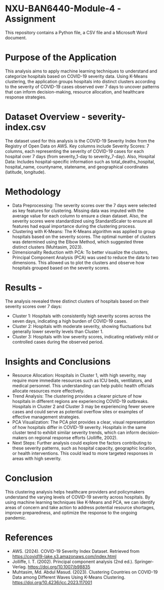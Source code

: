 # NXU-BAN6440-Module-4 -Assignment
This repository contains a Python file, a CSV file and a Microsoft Word document.

# Purpose of the Application 
This analysis aims to apply machine learning techniques to understand and categorize hospitals based on COVID-19 severity data. Using K-Means clustering, the application groups hospitals into distinct clusters according to the severity of COVID-19 cases observed over 7 days to uncover patterns that can inform decision-making, resource allocation, and healthcare response strategies.

# Dataset Overview - severity-index.csv
The dataset used for this analysis is the COVID-19 Severity Index from the Registry of Open Data on AWS. Key columns include Severity Scores: 7 columns, each representing the severity of COVID-19 cases for each hospital over 7 days (from severity_1-day to severity_7-day). Also, Hospital Data: Includes hospital-specific information such as total_deaths_hospital, hospital_name, countyname, statename, and geographical coordinates (latitude, longitude). 

# Methodology
-   Data Preprocessing: The severity scores over the 7 days were selected as key features for clustering. Missing data was imputed with the average value for each column to ensure a clean dataset. Also, the severity scores were standardized using StandardScaler to ensure all features had equal importance during the clustering process.
-   Clustering with K-Means: The K-Means algorithm was applied to group hospitals based on the severity scores. The optimal number of clusters was determined using the Elbow Method, which suggested three distinct clusters (Muhtasim, 2023).
-   Dimensionality Reduction with PCA: To better visualize the clusters, Principal Component Analysis (PCA) was used to reduce the data to two dimensions. This allowed us to plot the clusters and observe how hospitals grouped based on the severity scores.
   
# Results - 
The analysis revealed three distinct clusters of hospitals based on their severity scores over 7 days:
-   Cluster 1: Hospitals with consistently high severity scores across the seven days, indicating a high burden of COVID-19 cases.
-   Cluster 2: Hospitals with moderate severity, showing fluctuations but generally lower severity levels than Cluster 1.
-   Cluster 3: Hospitals with low severity scores, indicating relatively mild or controlled cases during the observed period.

# Insights and Conclusions
-   Resource Allocation: Hospitals in Cluster 1, with high severity, may require more immediate resources such as ICU beds, ventilators, and medical personnel. This understanding can help public health officials allocate resources more effectively.
-   Trend Analysis: The clustering provides a clearer picture of how hospitals in different regions are experiencing COVID-19 outbreaks. Hospitals in Cluster 2 and Cluster 3 may be experiencing fewer severe cases and could serve as potential overflow sites or examples of effective management strategies.
-  PCA Visualization: The PCA plot provides a clear, visual representation of how hospitals differ in COVID-19 severity. Hospitals in the same cluster tend to exhibit similar severity trends, which can inform decision-makers on regional response efforts (Jolliffe, 2002).
-   Next Steps: Further analysis could explore the factors contributing to these severity patterns, such as hospital capacity, geographic location, or health interventions. This could lead to more targeted responses in areas with high severity.

# Conclusion
This clustering analysis helps healthcare providers and policymakers understand the varying levels of COVID-19 severity across hospitals. By using machine learning techniques like K-Means and PCA, we can identify areas of concern and take action to address potential resource shortages, improve preparedness, and optimize the response to the ongoing pandemic.

# References
-   AWS. (2024). COVID-19 Severity Index Dataset. Retrieved from https://covid19-lake.s3.amazonaws.com/index.html
-   Jolliffe, I. T. (2002). Principal component analysis (2nd ed.). Springer-Verlag. https://doi.org/10.1007/b98835
-   Muhtasim, Md. Abdul Masud. (2023). Clustering Countries on COVID-19 Data among Different Waves Using K-Means Clustering. https://doi.org/10.4236/jcc.2023.117001
